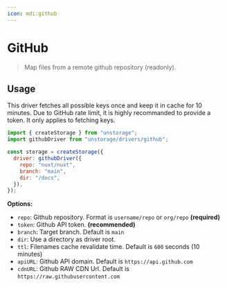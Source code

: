 ```yaml
---
icon: mdi:github
---
```


# GitHub

> Map files from a remote github repository (readonly).

## Usage

This driver fetches all possible keys once and keep it in cache for 10 minutes. Due to GitHub rate limit, it is highly recommanded to provide a token. It only applies to fetching keys.

```js
import { createStorage } from "unstorage";
import githubDriver from "unstorage/drivers/github";

const storage = createStorage({
  driver: githubDriver({
    repo: "nuxt/nuxt",
    branch: "main",
    dir: "/docs",
  }),
});
```

**Options:**

- `repo`: Github repository. Format is `username/repo` or `org/repo` **(required)**
- `token`: Github API token. **(recommended)**
- `branch`: Target branch. Default is `main`
- `dir`: Use a directory as driver root.
- `ttl`: Filenames cache revalidate time. Default is `600` seconds (10 minutes)
- `apiURL`: Github API domain. Default is `https://api.github.com`
- `cdnURL`: Github RAW CDN Url. Default is `https://raw.githubusercontent.com`

